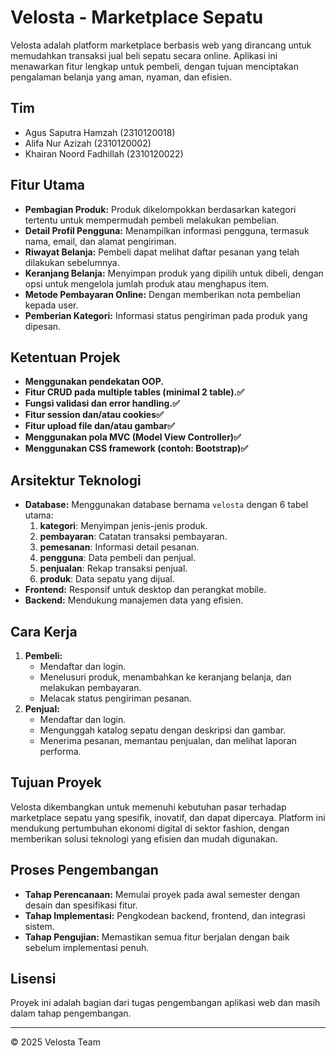 # Velosta - Marketplace Sepatu  

Velosta adalah platform marketplace berbasis web yang dirancang untuk memudahkan transaksi jual beli sepatu secara online. Aplikasi ini menawarkan fitur lengkap untuk pembeli, dengan tujuan menciptakan pengalaman belanja yang aman, nyaman, dan efisien.  
## **Tim**
- Agus Saputra Hamzah (2310120018)
- Alifa Nur Azizah (2310120002)
- Khairan Noord Fadhillah (2310120022)

## **Fitur Utama**  
- **Pembagian Produk:** Produk dikelompokkan berdasarkan kategori tertentu untuk mempermudah pembeli melakukan pembelian.  
- **Detail Profil Pengguna:** Menampilkan informasi pengguna, termasuk nama, email, dan alamat pengiriman.  
- **Riwayat Belanja:** Pembeli dapat melihat daftar pesanan yang telah dilakukan sebelumnya.  
- **Keranjang Belanja:** Menyimpan produk yang dipilih untuk dibeli, dengan opsi untuk mengelola jumlah produk atau menghapus item.  
- **Metode Pembayaran Online:** Dengan memberikan nota pembelian kepada user. 
- **Pemberian Kategori:** Informasi status pengiriman pada produk yang dipesan.  

## **Ketentuan Projek**
- **Menggunakan pendekatan OOP.**
- **Fitur CRUD pada multiple tables (minimal 2 table).✅** 
- **Fungsi validasi dan error handling.✅**
- **Fitur session dan/atau cookies✅**
- **Fitur upload file dan/atau gambar✅**
- **Menggunakan pola MVC (Model View Controller)✅**
- **Menggunakan CSS framework (contoh: Bootstrap)✅**

## **Arsitektur Teknologi**  
- **Database:** Menggunakan database bernama `velosta` dengan 6 tabel utama:  
  1. **kategori**: Menyimpan jenis-jenis produk.  
  2. **pembayaran**: Catatan transaksi pembayaran.  
  3. **pemesanan**: Informasi detail pesanan.  
  4. **pengguna**: Data pembeli dan penjual.  
  5. **penjualan**: Rekap transaksi penjual.  
  6. **produk**: Data sepatu yang dijual.  
- **Frontend:** Responsif untuk desktop dan perangkat mobile.  
- **Backend:** Mendukung manajemen data yang efisien.  

## **Cara Kerja**  
1. **Pembeli:**  
   - Mendaftar dan login.  
   - Menelusuri produk, menambahkan ke keranjang belanja, dan melakukan pembayaran.  
   - Melacak status pengiriman pesanan.  
2. **Penjual:**  
   - Mendaftar dan login.  
   - Mengunggah katalog sepatu dengan deskripsi dan gambar.  
   - Menerima pesanan, memantau penjualan, dan melihat laporan performa.  

## **Tujuan Proyek**  
Velosta dikembangkan untuk memenuhi kebutuhan pasar terhadap marketplace sepatu yang spesifik, inovatif, dan dapat dipercaya. Platform ini mendukung pertumbuhan ekonomi digital di sektor fashion, dengan memberikan solusi teknologi yang efisien dan mudah digunakan.  

## **Proses Pengembangan**  
- **Tahap Perencanaan:** Memulai proyek pada awal semester dengan desain dan spesifikasi fitur.  
- **Tahap Implementasi:** Pengkodean backend, frontend, dan integrasi sistem.  
- **Tahap Pengujian:** Memastikan semua fitur berjalan dengan baik sebelum implementasi penuh.  

## **Lisensi**  
Proyek ini adalah bagian dari tugas pengembangan aplikasi web dan masih dalam tahap pengembangan.  

---  
© 2025 Velosta Team
